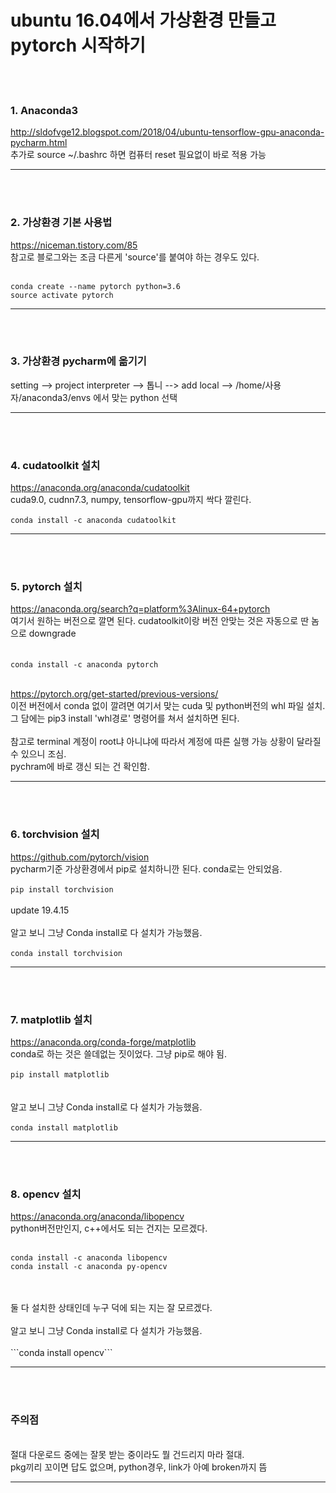 # ubuntu 16.04에서 가상환경 만들고 pytorch 시작하기
<br><br>

### 1. Anaconda3 
http://sldofvge12.blogspot.com/2018/04/ubuntu-tensorflow-gpu-anaconda-pycharm.html
<br>추가로 source ~/.bashrc 하면 컴퓨터 reset 필요없이 바로 적용 가능<br>

------------------------------------------------------------------------------------
<br><br>

### 2. 가상환경 기본 사용법

https://niceman.tistory.com/85
<br>참고로 블로그와는 조금 다른게 'source'를 붙여야 하는 경우도 있다.<br><br>

```
conda create --name pytorch python=3.6
source activate pytorch
```

-----------------------------------------------------------------------------
<br><br>


### 3. 가상환경 pycharm에 옮기기
setting --> project interpreter --> 톱니 --> add local --> /home/사용자/anaconda3/envs 에서 맞는 python 선택

-----------------------------------------------------------------------------
<br><br>

### 4. cudatoolkit 설치
https://anaconda.org/anaconda/cudatoolkit
<br>cuda9.0, cudnn7.3, numpy, tensorflow-gpu까지 싹다 깔린다.<br><br>
```conda install -c anaconda cudatoolkit```
<br> 

-----------------------------------------------------------------------------
<br><br>


### 5. pytorch 설치
https://anaconda.org/search?q=platform%3Alinux-64+pytorch
<br> 여기서 원하는 버전으로 깔면 된다. cudatoolkit이랑 버전 안맞는 것은 자동으로 딴 놈으로 downgrade<br><br>
<br>```conda install -c anaconda pytorch```<br><br>
 

https://pytorch.org/get-started/previous-versions/
<br> 이전 버전에서 conda 없이 깔려면 여기서 맞는 cuda 및 python버전의 whl 파일 설치.
<br> 그 담에는 pip3 install 'whl경로' 명령어를 쳐서 설치하면 된다. 
<br>
<br> 참고로 terminal 계정이 root냐 아니냐에 따라서 계정에 따른 실행 가능 상황이 달라질 수 있으니 조심.
<br> pychram에 바로 갱신 되는 건 확인함.

-----------------------------------------------------------------------------
<br><br>



### 6. torchvision 설치
https://github.com/pytorch/vision
<br> pycharm기준 가상환경에서 pip로 설치하니깐 된다. conda로는 안되었음.<br><br>
```pip install torchvision```
<br> 
<br> update 19.4.15
<br><br> 알고 보니 그냥 Conda install로 다 설치가 가능했음.<br><br>
```conda install torchvision```


-----------------------------------------------------------------------------
<br><br>



### 7. matplotlib 설치
https://anaconda.org/conda-forge/matplotlib
<br> conda로 하는 것은 쓸데없는 짓이었다. 그냥 pip로 해야 됨. <br><br> 
```pip install matplotlib```
<br> 
<br><br> 알고 보니 그냥 Conda install로 다 설치가 가능했음.<br><br>
```conda install matplotlib```

-----------------------------------------------------------------------------
<br><br>



### 8. opencv 설치
https://anaconda.org/anaconda/libopencv
<br> python버전만인지, c++에서도 되는 건지는 모르겠다. <br><br> 
```
conda install -c anaconda libopencv
conda install -c anaconda py-opencv
```
<br> 
<br> 둘 다 설치한 상태인데 누구 덕에 되는 지는 잘 모르겠다. 
<br><br> 알고 보니 그냥 Conda install로 다 설치가 가능했음.<br><br>
```conda install opencv```


-----------------------------------------------------------------------------
<br><br>





### 주의점
<br> 절대 다운로드 중에는 잘못 받는 중이라도 뭘 건드리지 마라 절대. 
<br> pkg끼리 꼬이면 답도 없으며, python경우, link가 아예 broken까지 뜸

-----------------------------------------------------------------------------
<br><br>
